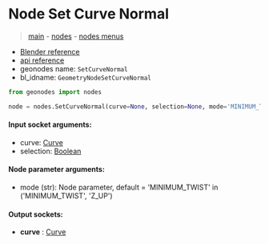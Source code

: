 # Node Set Curve Normal

> [main](../structure.md) - [nodes](nodes.md) - [nodes menus](nodes_menus.md)

- [Blender reference](https://docs.blender.org/manual/en/latest/modeling/geometry_nodes/curve/set_curve_normal.html)
- [api reference](https://docs.blender.org/api/current/bpy.types.GeometryNodeSetCurveNormal.html)
- geonodes name: `SetCurveNormal`
- bl_idname: `GeometryNodeSetCurveNormal`

```python
from geonodes import nodes

node = nodes.SetCurveNormal(curve=None, selection=None, mode='MINIMUM_TWIST')
```

#### Input socket arguments:

- curve: [Curve](Curve.md)
- selection: [Boolean](Boolean.md)

#### Node parameter arguments:

- mode (str): Node parameter, default = 'MINIMUM_TWIST' in ('MINIMUM_TWIST', 'Z_UP')

#### Output sockets:

- **curve** : [Curve](Curve)


